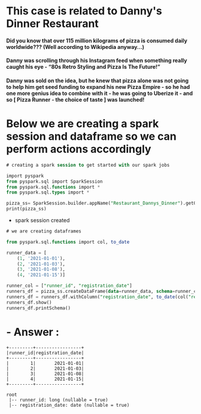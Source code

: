 # This case is related to Danny's Dinner Restaurant
#### Did you know that over 115 million kilograms of pizza is consumed daily worldwide??? (Well according to Wikipedia anyway…)
#### Danny was scrolling through his Instagram feed when something really caught his eye - “80s Retro Styling and Pizza Is The Future!”
#### Danny was sold on the idea, but he knew that pizza alone was not going to help him get seed funding to expand his new Pizza Empire - so he had one more genius idea to combine with it - he was going to Uberize it - and so [ Pizza Runner - the choice of taste ] was launched!

# Below we are creating a spark session and dataframe so we can perform actions accordingly

```` sql
# creating a spark session to get started with our spark jobs

import pyspark
from pyspark.sql import SparkSession
from pyspark.sql.functions import *
from pyspark.sql.types import *

pizza_ss= SparkSession.builder.appName("Restaurant_Dannys_Dinner").getOrCreate()
print(pizza_ss)
````
- spark session created

````sql
# we are creating dataframes

from pyspark.sql.functions import col, to_date

runner_data = [
    (1, '2021-01-01'),
	(2, '2021-01-03'),
	(3, '2021-01-08'),
	(4, '2021-01-15')]

runner_col = ["runner_id", "registration_date"]
runners_df = pizza_ss.createDataFrame(data=runner_data, schema=runner_col)
runners_df = runners_df.withColumn("registration_date", to_date(col("registration_date"), "yyyy-MM-dd"))
runners_df.show()
runners_df.printSchema()
````
# - Answer :
```
+---------+-----------------+
|runner_id|registration_date|
+---------+-----------------+
|        1|       2021-01-01|
|        2|       2021-01-03|
|        3|       2021-01-08|
|        4|       2021-01-15|
+---------+-----------------+

root
 |-- runner_id: long (nullable = true)
 |-- registration_date: date (nullable = true)
```
